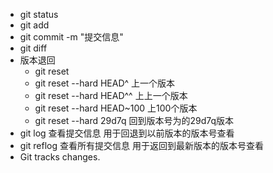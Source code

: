 + git status
+ git add
+ git commit -m "提交信息"
+ git diff
+ 版本退回
    * git reset
    * git reset --hard HEAD^ 上一个版本
    * git reset --hard HEAD^^ 上上一个版本
    * git reset --hard HEAD~100 上100个版本
    * git reset --hard 29d7q 回到版本号为的29d7q版本
+ git log 查看提交信息 用于回退到以前版本的版本号查看
+ git reflog 查看所有提交信息 用于返回到最新版本的版本号查看
+ Git tracks changes.
